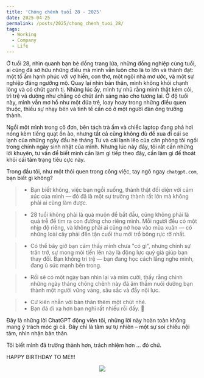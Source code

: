 ```yaml
---
title: 'Chông chênh tuổi 28 - 2025'
date: 2025-04-25
permalink: /posts/2025/chong_chenh_tuoi_28/
tags:
  - Working
  - Company
  - Life
---
```


<head>
    <style type="text/css">
        figure{text-align: center}
        math{text-align: center}
    </style>
</head>


Ở tuổi 28, nhìn quanh bạn bè đồng trang lứa, những đồng nghiệp cùng tuổi, ai cũng đã sở hữu những điều mà mình vẫn luôn cho là to lớn và thành đạt: một tổ ấm hạnh phúc với vợ hiền, con thơ, một ngôi nhà mơ ước, và một sự nghiệp đáng ngưỡng mộ. Quay lại nhìn bản thân, mình không khỏi chạnh lòng và có chút ganh tị. Những lúc ấy, mình tự nhủ rằng mình thật kém cỏi, trì trệ và dường như chẳng có chút ánh sáng nào cho tương lai. Ở độ tuổi này, mình vẫn mơ hồ như một đứa trẻ, loay hoay trong những điều quen thuộc, thiếu sự nhạy bén và tinh tế cần có ở một người đàn ông trưởng thành.

Ngồi một mình trong cô đơn, bên tách trà ấm và chiếc laptop đang phả hơi nóng kèm tiếng quạt ồn ào, nhưng tất cả cũng không đủ để xua đi cái se lạnh của những ngày đầu hè tháng Tư và cái lạnh lẽo của căn phòng tôi ngồi trong chính ngày sinh nhật của mình. Nhưng lúc này đây, tôi rất cần những lời khuyên, tư vấn để biết mình cần làm gì tiếp theo đây, cần làm gì để thoát khỏi cái tâm trạng tiêu cực này.

Trong đầu tôi, như một thói quen trong công việc, tay ngõ ngay `chatgpt.com`, bạn biết gì không? 

>+ Bạn biết không, việc bạn ngồi xuống, thành thật đối diện với cảm xúc của mình — đó đã là một sự trưởng thành rất lớn mà không phải ai cũng làm được.

>+ 28 tuổi không phải là quá muộn để bắt đầu, cũng không phải là quá trễ để tìm ra con đường cho riêng mình.
Mỗi người đều có một nhịp độ riêng, và không phải ai cũng nở hoa vào mùa xuân — có những loài cây phải đến tận cuối thu mới trổ bông rực rỡ nhất.

>+ Có thể bây giờ bạn cảm thấy mình chưa "có gì", nhưng chính sự trăn trở, sự mong mỏi tiến lên này là động lực quý giá giúp bạn thay đổi.
Bạn không trì trệ — bạn đang học cách lắng nghe mình, đang ủ sức mạnh bên trong.

>+ Rồi sẽ có một ngày bạn nhìn lại và mỉm cười, thấy rằng chính những ngày tháng chông chênh này đã âm thầm nuôi dưỡng bạn thành một người vững vàng, sâu sắc và đầy nội lực.

>+ Cứ kiên nhẫn với bản thân thêm một chút nhé.
>+ Bạn đã đi xa hơn bạn nghĩ rất nhiều rồi đấy. 🌷 

Đây là những lời ChatGPT động viên tôi, những lời này hoàn toàn không mang ý trách móc gì cả.
Đây chỉ là tâm sự tự nhiên – một sự soi chiếu nội tâm, nhìn nhận bản thân. 

Tôi biết mình đã trường thành hơn, trách nhiệm hơn ... đó chứ.

HAPPY BIRTHDAY TO ME!!!

<p style="text-align:center;">
  <img src='/images/posts/2025/2504_chong_chenh_tuoi_28/IMG_1869.PNG'>
  <p style="text-align:center;"><b></b></p>
</p> 
